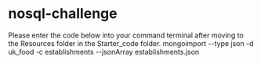 # nosql-challenge
Please enter the code below into your command terminal after moving to the Resources folder in the Starter_code folder.
mongoimport --type json -d uk_food -c establishments --jsonArray establishments.json
